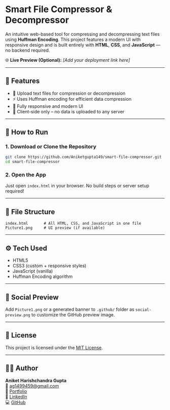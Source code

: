 # Smart File Compressor & Decompressor

An intuitive web-based tool for compressing and decompressing text files using **Huffman Encoding**. This project features a modern UI with responsive design and is built entirely with **HTML**, **CSS**, and **JavaScript** — no backend required.

🌐 **Live Preview (Optional):** *[Add your deployment link here]*

---

## 🧩 Features

- 📁 Upload text files for compression or decompression
- ⚡ Uses Huffman encoding for efficient data compression
- 🎨 Fully responsive and modern UI
- 🔐 Client-side only – no data is uploaded to any server

---

## 🚀 How to Run

### 1. Download or Clone the Repository

```bash
git clone https://github.com/Aniketgupta149/smart-file-compressor.git
cd smart-file-compressor
```

### 2. Open the App

Just open `index.html` in your browser. No build steps or server setup required!

---

## 📂 File Structure

```
index.html       # All HTML, CSS, and JavaScript in one file
Picture1.png     # UI preview (if available)
```

---

## ⚙️ Tech Used

- HTML5
- CSS3 (custom + responsive styles)
- JavaScript (vanilla)
- Huffman Encoding algorithm

---

## 📸 Social Preview

Add `Picture1.png` or a generated banner to `.github/` folder as `social-preview.png` to customize the GitHub preview image.

---

## 📄 License

This project is licensed under the [MIT License](LICENSE).

---

## 👨‍💻 Author

**Aniket Harishchandra Gupta**  
📧 [ag1499459@gmail.com](mailto:ag1499459@gmail.com)  
🔗 [Portfolio](https://aniket-portfolio149.web.app)  
💼 [LinkedIn](https://www.linkedin.com/in/aniket-gupta-b44611261)  
💻 [GitHub](https://github.com/Aniketgupta149)
